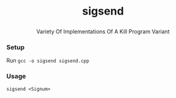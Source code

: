 # <p align="center"> sigsend 
<p align="center"> Variety Of Implementations Of A Kill Program Variant 

### Setup  
Run `gcc -o sigsend sigsend.cpp`

### Usage  
`sigsend <Signum>`

